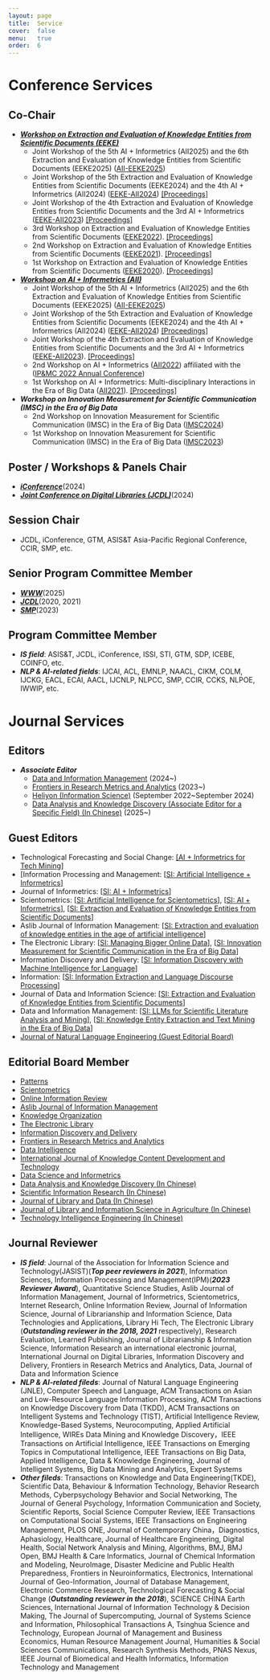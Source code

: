 ```yaml
---
layout: page
title:  Service
cover:  false
menu:   true
order:  6
---
```


# Conference Services

##  Co-Chair
* ***[Workshop on Extraction and Evaluation of Knowledge Entities from Scientific Documents (EEKE)](https://eeke-workshop.github.io/)***
  * Joint Workshop of the 5th AI + Informetrics (AII2025) and the 6th Extraction and Evaluation of Knowledge Entities from Scientific Documents (EEKE2025) ([AII-EEKE2025](https://eeke-workshop.github.io/2025/))   
  * Joint Workshop of the 5th Extraction and Evaluation of Knowledge Entities from Scientific Documents (EEKE2024) and the 4th AI + Informetrics (AII2024) ([EEKE-AII2024](https://eeke-workshop.github.io/2024/))   [[Proceedings]](https://ceur-ws.org/Vol-3745/) 
  * Joint Workshop of the 4th Extraction and Evaluation of Knowledge Entities from Scientific Documents and the 3rd AI + Informetrics ([EEKE-AII2023](https://eeke-workshop.github.io/2023/))   [[Proceedings]](https://ceur-ws.org/Vol-3451/)
  * 3rd Workshop on Extraction and Evaluation of Knowledge Entities from Scientific Documents ([EEKE2022](https://eeke-workshop.github.io/2022/)).  [[Proceedings]](http://ceur-ws.org/Vol-3210/)
  * 2nd Workshop on Extraction and Evaluation of Knowledge Entities from Scientific Documents ([EEKE2021](https://eeke-workshop.github.io/2021/)).  [[Proceedings]](http://ceur-ws.org/Vol-3004/)
  * 1st Workshop on Extraction and Evaluation of Knowledge Entities from Scientific Documents ([EEKE2020](https://eeke2020.github.io/)).  [[Proceedings]](http://ceur-ws.org/Vol-2658/)
* ***[Workshop on AI + Informetrics (AII)](https://ai-informetrics.github.io/)***
  * Joint Workshop of the 5th AI + Informetrics (AII2025) and the 6th Extraction and Evaluation of Knowledge Entities from Scientific Documents (EEKE2025) ([AII-EEKE2025](https://ai-informetrics.github.io/2025/))   
  * Joint Workshop of the 5th Extraction and Evaluation of Knowledge Entities from Scientific Documents (EEKE2024) and the 4th AI + Informetrics (AII2024) ([EEKE-AII2024](https://eeke-workshop.github.io/2024/))   [[Proceedings]](https://ceur-ws.org/Vol-3745/) 
  * Joint Workshop of the 4th Extraction and Evaluation of Knowledge Entities from Scientific Documents and the 3rd AI + Informetrics ([EEKE-AII2023](https://eeke-workshop.github.io/2023/)).  [[Proceedings]](https://ceur-ws.org/Vol-3451/)
  * 2nd Workshop on AI + Informetrics ([AII2022](https://ai-informetrics.github.io/2022/)) affiliated with the ([IP&MC 2022 Annual Conference](https://www.elsevier.com/events/conferences/information-processing-and-management-conference)) 
  * 1st Workshop on AI + Informetrics: Multi-disciplinary Interactions in the Era of Big Data ([AII2021](https://ai-informetrics.github.io/aii2021.html)).  [[Proceedings]](http://ceur-ws.org/Vol-2871/) 
* ***Workshop on Innovation Measurement for Scientific Communication (IMSC) in the Era of Big Data***
  * 2nd Workshop on Innovation Measurement for Scientific Communication (IMSC) in the Era of Big Data ([IMSC2024](https://imsc-committee.github.io/JCDL2024-IMSCworkshop/))
  * 1st Workshop on Innovation Measurement for Scientific Communication (IMSC) in the Era of Big Data ([IMSC2023](https://jcdl2023workshop-imsc.github.io/IMSC2023-workshop/))
    
## Poster / Workshops & Panels Chair
* [***iConference***](https://www.ischools.org/iconference)(2024)
* [***Joint Conference on Digital Libraries (JCDL)***](https://2024.jcdl.org/)(2024)

## Session Chair 
* JCDL, iConference, GTM, ASIS&T Asia-Pacific Regional Conference, CCIR, SMP, etc.

## Senior Program Committee Member  
* [***WWW***](https://www2025.thewebconf.org/)(2025)
* [***JCDL***](http://www.jcdl.org/)(2020, 2021)
* [***SMP***](http://www.cips-smp.org/)(2023)
  
## Program Committee Member 

* ***IS field***: ASIS&T, JCDL, iConference, ISSI, STI, GTM, SDP, ICEBE, COINFO, etc.
* ***NLP & AI-related fields***: IJCAI, ACL, EMNLP, NAACL, CIKM, COLM, IJCKG, EACL, ECAI, AACL, IJCNLP, NLPCC, SMP, CCIR, CCKS, NLPOE, IWWIP, etc.


# Journal Services 

## Editors 
* ***Associate Editor***
  * [Data and Information Management](https://www.sciencedirect.com/journal/data-and-information-management) (2024~)
  * [Frontiers in Research Metrics and Analytics](https://www.frontiersin.org/journals/research-metrics-and-analytics/editors) (2023~)
  * [Heliyon (Information Science)](https://www.cell.com/heliyon/information-science) (September 2022~September 2024)
  * [Data Analysis and Knowledge Discovery (Associate Editor for a Specific Field) (In Chinese)](https://manu44.magtech.com.cn/Jwk_infotech_wk3/EN/home) (2025~)

## Guest Editors 
  * Technological Forecasting and Social Change: [[AI + Informetrics for Tech Mining]](https://www.sciencedirect.com/special-issue/315066/ai-plus-informetrics-for-tech-mining)
  * [Information Processing and Management: [[SI: Artificial Intelligence + Informetrics](https://www.sciencedirect.com/special-issue/101SF59BTFR)]
  * Journal of Informetrics: [[SI: AI + Informetrics](https://www.sciencedirect.com/special-issue/10VSKW931LL)]
  * Scientometrics: [[SI: Artificial Intelligence for Scientometrics](https://link.springer.com/journal/11192/updates/27667480)], [[SI: AI + Informetrics](https://link.springer.com/collections/ebfiegeiie)], [[SI: Extraction and Evaluation of Knowledge Entities from Scientific Documents](https://link.springer.com/collections/hbffbdggdj)]
  * Aslib Journal of Information Management: [[SI: Extraction and evaluation of knowledge entities in the age of artificial intelligence](https://www.emerald.com/insight/publication/issn/2050-3806/vol/75/iss/3)]
  * The Electronic Library: [[SI: Managing Bigger Online Data](https://www.emerald.com/insight/publication/issn/0264-0473/vol/35/iss/4)], [[SI: Innovation Measurement for Scientific Communication in the Era of Big Data](https://www.emerald.com/insight/publication/issn/0264-0473/vol/42/iss/6)]
  *  Information Discovery and Delivery:  [[SI: Information Discovery with Machine Intelligence for Language](https://www.emerald.com/insight/publication/issn/2398-6247/vol/48/iss/3)]
  * Information: [[SI: Information Extraction and Language Discourse Processing](https://www.mdpi.com/journal/information/special_issues/WYS02U2GTD)]
  * Journal of Data and Information Science: [[SI: Extraction and Evaluation of Knowledge Entities from Scientific Documents](https://www.sciendo.com/issue/JDIS/6/3)]
  * Data and Information Management: [[SI: LLMs for Scientific Literature Analysis and Mining](https://www.sciencedirect.com/journal/data-and-information-management/about/call-for-papers#llms-for-scientific-literature-analysis-and-mining)], [[SI: Knowledge Entity Extraction and Text Mining in the Era of Big Data](https://www.sciencedirect.com/journal/data-and-information-management/vol/5/issue/3)]
  *  [Journal of Natural Language Engineering (Guest Editorial Board)](https://www.cambridge.org/core/journals/natural-language-engineering/issue/6082EFB7FB6F6021E2A4459B714C45C7)

## Editorial Board Member
  * [Patterns](https://www.cell.com/patterns/home)
  * [Scientometrics](https://link.springer.com/journal/11192)
  * [Online Information Review](https://www.emeraldgrouppublishing.com/journal/oir)
  * [Aslib Journal of Information Management](https://www.emeraldgrouppublishing.com/journal/ajim)
  * [Knowledge Organization](https://www.imrpress.com/journal/KO)
  * [The Electronic Library](https://www.emeraldgrouppublishing.com/journal/el)
  * [Information Discovery and Delivery](https://www.emeraldgrouppublishing.com/journal/idd)
  * [Frontiers in Research Metrics and Analytics](https://www.frontiersin.org/journals/research-metrics-and-analytics)
  * [Data Intelligence](https://direct.mit.edu/dint)
  * [International Journal of Knowledge Content Development and Technology](https://journals.sfu.ca/ijkcdt/index.php/ijkcdt/index)
  * [Data Science and Informetrics](http://dsi.nseac.com/)
  * [Data Analysis and Knowledge Discovery (In Chinese)](https://manu44.magtech.com.cn/Jwk_infotech_wk3/EN/home)
  * [Scientific Information Research (In Chinese)](https://eng.kjqbyj.com/)
  * [Journal of Library and Data (In Chinese)](http://www.wxysjxb.com/)
  * [Journal of Library and Information Science in Agriculture (In Chinese)](http://nytsqb.aiijournal.com/EN/1002-1248/home.shtml)
  * [Technology Intelligence Engineering (In Chinese)](http://tie.istic.ac.cn/qbgc/ch/index.aspx)

## Journal Reviewer 
* ***IS field***: Journal of the Association for Information Science and Technology(JASIST)(***Top peer reviewers in 2021***), Information Sciences, Information Processing and Management(IPM)(***2023 Reviewer Award***), Quantitative Science Studies, Aslib Journal of Information Management, Journal of Informetrics, Scientometrics, Internet Research, Online Information Review, Journal of Information Science, Journal of Librarianship and Information Science, Data Technologies and Applications, Library Hi Tech, The Electronic Library (***Outstanding reviewer in the 2018, 2021*** respectively), Research Evaluation, Learned Publishing, Journal of Librarianship & Information Science, Information Research an international electronic journal, International Journal on Digital Libraries, Information Discovery and Delivery, Frontiers in Research Metrics and Analytics, Data, Journal of Data and Information Science
* ***NLP & AI-related fileds***: Journal of Natural Language Engineering (JNLE), Computer Speech and Language, ACM Transactions on Asian and Low-Resource Language Information Processing, ACM Transactions on Knowledge Discovery from Data (TKDD), ACM Transactions on Intelligent Systems and Technology (TIST), Artificial Intelligence Review, Knowledge-Based Systems, Neurocomputing, Applied Artificial Intelligence, WIREs Data Mining and Knowledge Discovery，IEEE Transactions on Artificial Intelligence, IEEE Transactions on Emerging Topics in Computational Intelligence, IEEE Transactions on Big Data, Applied Intelligence, Data & Knowledge Engineering, Journal of Intelligent Systems, Big Data Mining and Analytics, Expert Systems
* ***Other fileds***: Transactions on Knowledge and Data Engineering(TKDE), Scientific Data, Behaviour & Information Technology, Behavior Research Methods, Cyberpsychology Behavior and Social Networking, The Journal of General Psychology, Information Communication and Society, Scientific Reports, Social Science Computer Review, IEEE Transactions on Computational Social Systems, IEEE Transactions on Engineering Management, PLOS ONE, Journal of Contemporary China，Diagnostics, Aphasiology, Healthcare, Journal of Healthcare Engineering, Digital Health, Social Network Analysis and Mining, Algorithms, BMJ, BMJ Open, BMJ Health & Care Informatics, Journal of Chemical Information and Modeling, NeuroImage, Disaster Medicine and Public Health Preparedness, Frontiers in Neuroinformatics, Electronics, International Journal of Geo-Information, Journal of Database Management, Electronic Commerce Research, Technological Forecasting & Social Change (***Outstanding reviewer in the 2018***), SCIENCE CHINA Earth Sciences, International Journal of Information Technology & Decision Making, The Journal of Supercomputing, Journal of Systems Science and Information, Philosophical Transactions A, Tsinghua Science and Technology, European Journal of Management and Business Economics, Human Resource Management Journal, Humanities & Social Sciences Communications, Research Synthesis Methods, PNAS Nexus, IEEE Journal of Biomedical and Health Informatics, Information Technology and Management

